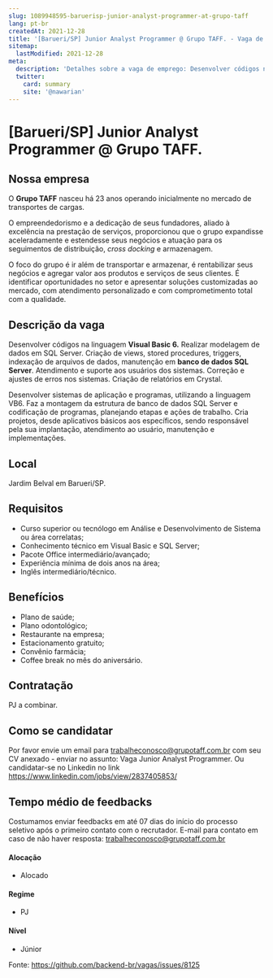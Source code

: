 ```yaml
---
slug: 1089948595-baruerisp-junior-analyst-programmer-at-grupo-taff
lang: pt-br
createdAt: 2021-12-28
title: '[Barueri/SP] Junior Analyst Programmer @ Grupo TAFF. - Vaga de Emprego'
sitemap:
  lastModified: 2021-12-28
meta:
  description: 'Detalhes sobre a vaga de emprego: Desenvolver códigos na linguagem **Visual Basic 6.** Realizar modelagem de dados em SQL Server. Criação de views, stored procedures, triggers, indexação de arquivos de dados, manutenção em **banco de dados SQL Server**. Atendimento e suporte aos usuários dos sistemas. Correção e ajustes de erros nos sistemas. Criação de relatórios em Crystal. Desenvolver sistemas de aplicação e programas, utilizando a linguagem VB6. Faz a montagem da estrutura de banco de dados SQL Server e codificação de programas, planejando etapas e ações de trabalho. Cria projetos, desde aplicativos básicos aos específicos, sendo responsável pela sua implantação, atendimento ao usuário, manutenção e implementações.'
  twitter:
    card: summary
    site: '@nawarian'
---
```


# [Barueri/SP] Junior Analyst Programmer @ Grupo TAFF.

## Nossa empresa

O **Grupo TAFF** nasceu há 23 anos operando inicialmente no mercado de transportes de cargas.

O empreendedorismo e a dedicação de seus fundadores, aliado à excelência na prestação de serviços, proporcionou que o grupo expandisse aceleradamente e estendesse seus negócios e atuação para os seguimentos de distribuição, _cross docking_ e armazenagem.

O foco do grupo é ir além de transportar e armazenar, é rentabilizar seus negócios e agregar valor aos produtos e serviços de seus clientes. É identificar oportunidades no setor e apresentar soluções customizadas ao mercado, com atendimento personalizado e com comprometimento total com a qualidade.

## Descrição da vaga

Desenvolver códigos na linguagem **Visual Basic 6.** Realizar modelagem de dados em SQL Server. Criação de views, stored procedures, triggers, indexação de arquivos de dados, manutenção em **banco de dados SQL Server**. Atendimento e suporte aos usuários dos sistemas. Correção e ajustes de erros nos sistemas. Criação de relatórios em Crystal.

Desenvolver sistemas de aplicação e programas, utilizando a linguagem VB6. Faz a montagem da estrutura de banco de dados SQL Server e codificação de programas, planejando etapas e ações de trabalho. Cria projetos, desde aplicativos básicos aos específicos, sendo responsável pela sua implantação, atendimento ao usuário, manutenção e implementações.

## Local

Jardim Belval em Barueri/SP.

## Requisitos

- Curso superior ou tecnólogo em Análise e Desenvolvimento de Sistema ou área correlatas;
- Conhecimento técnico em Visual Basic e SQL Server;
- Pacote Office intermediário/avançado;
- Experiência mínima de dois anos na área;
- Inglês intermediário/técnico.

## Benefícios

- Plano de saúde;
- Plano odontológico;
- Restaurante na empresa;
- Estacionamento gratuito;
- Convênio farmácia;
- Coffee break no mês do aniversário.

## Contratação

PJ a combinar.

## Como se candidatar

Por favor envie um email para trabalheconosco@grupotaff.com.br com seu CV anexado - enviar no assunto: Vaga Junior Analyst Programmer. Ou candidatar-se no Linkedin no link https://www.linkedin.com/jobs/view/2837405853/

## Tempo médio de feedbacks

Costumamos enviar feedbacks em até 07 dias do início do processo seletivo após o primeiro contato com o recrutador.
E-mail para contato em caso de não haver resposta: trabalheconosco@grupotaff.com.br

#### Alocação
- Alocado


#### Regime
- PJ

#### Nível
- Júnior





Fonte: https://github.com/backend-br/vagas/issues/8125